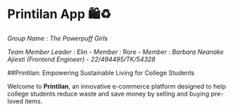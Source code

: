 # Printilan App 🛍️♻️

*Group Name : The Powerpuff Girls*

*Team Member*
*Leader :* Elin - 
*Member :* Rore -
*Member : Barbara Neanake Ajiesti (Frontend Engineer) - 22/494495/TK/54328*

##Printilan: Empowering Sustainable Living for College Students

Welcome to **Printilan**, an innovative e-commerce platform designed to help college students reduce waste and save money by selling and buying pre-loved items.
